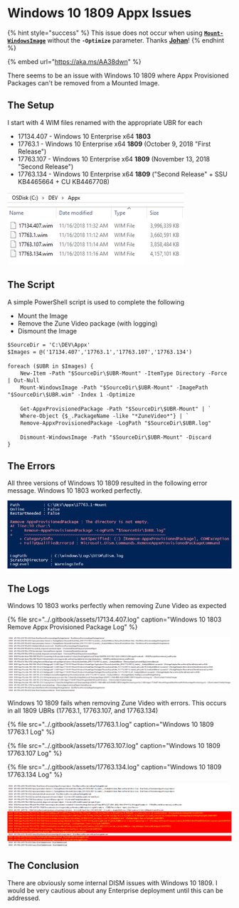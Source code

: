 # Windows 10 1809 Appx Issues

{% hint style="success" %}
This issue does not occur when using [**`Mount-WindowsImage`**](https://docs.microsoft.com/en-us/powershell/module/dism/mount-windowsimage?view=win10-ps) without the **`-Optimize`** parameter.  Thanks [**Johan**](https://twitter.com/jarwidmark/status/1063594435252875265)!
{% endhint %}

{% embed url="https://aka.ms/AA38dwn" %}

There seems to be an issue with Windows 10 1809 where Appx Provisioned Packages can't be removed from a Mounted Image.

## The Setup

I start with 4 WIM files renamed with the appropriate UBR for each

* 17134.407 - Windows 10 Enterprise x64 **1803**
* 17763.1 - Windows 10 Enterprise x64 **1809** \(October 9, 2018 "First Release"\)
* 17763.107 - Windows 10 Enterprise x64 **1809** \(November 13, 2018 "Second Release"\)
* 17763.134 - Windows 10 Enterprise x64 **1809** \("Second Release" + SSU KB4465664 + CU KB4467708\)

![](../.gitbook/assets/2018-11-16_11-33-15.png)

## The Script

A simple PowerShell script is used to complete the following

* Mount the Image
* Remove the Zune Video package \(with logging\)
* Dismount the Image



```text
$SourceDir = 'C:\DEV\Appx'
$Images = @('17134.407','17763.1','17763.107','17763.134')

foreach ($UBR in $Images) {
    New-Item -Path "$SourceDir\$UBR-Mount" -ItemType Directory -Force | Out-Null
    Mount-WindowsImage -Path "$SourceDir\$UBR-Mount" -ImagePath "$SourceDir\$UBR.wim" -Index 1 -Optimize
    
    Get-AppxProvisionedPackage -Path "$SourceDir\$UBR-Mount" | `
    Where-Object {$_.PackageName -like "*ZuneVideo*"} | `
    Remove-AppxProvisionedPackage -LogPath "$SourceDir\$UBR.log"
    
    Dismount-WindowsImage -Path "$SourceDir\$UBR-Mount" -Discard
}
```

## The Errors

All three versions of Windows 10 1809 resulted in the following error message.  Windows 10 1803 worked perfectly.

![](../.gitbook/assets/2018-11-16_12-01-03.png)

## The Logs

Windows 10 1803 works perfectly when removing Zune Video as expected

{% file src="../.gitbook/assets/17134.407.log" caption="Windows 10 1803 Remove Appx Provisioned Package Log" %}

![Windows 10 1803](../.gitbook/assets/2018-11-16_12-05-42.png)

Windows 10 1809 fails when removing Zune Video with errors.  This occurs in all 1809 UBRs \(17763.1, 17763.107, and 17763.134\)

{% file src="../.gitbook/assets/17763.1.log" caption="Windows 10 1809 17763.1 Log" %}

{% file src="../.gitbook/assets/17763.107.log" caption="Windows 10 1809 17763.107 Log" %}

{% file src="../.gitbook/assets/17763.134.log" caption="Windows 10 1809 17763.134 Log" %}

![Windows 10 1809](../.gitbook/assets/2018-11-16_12-04-25.png)

## The Conclusion

There are obviously some internal DISM issues with Windows 10 1809.  I would be very cautious about any Enterprise deployment until this can be addressed.





